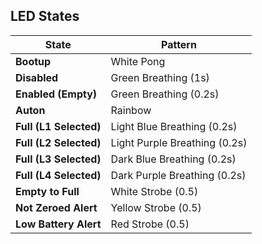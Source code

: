 ## LED States

| State | Pattern |
| ----------- | ----------- |
| **Bootup** | White Pong |
| **Disabled** | Green Breathing (1s) | 
| **Enabled (Empty)** | Green Breathing (0.2s) |
| **Auton** | Rainbow |
| **Full (L1 Selected)** | Light Blue Breathing (0.2s) |
| **Full (L2 Selected)** | Light Purple Breathing (0.2s) |
| **Full (L3 Selected)** | Dark Blue Breathing (0.2s) |
| **Full (L4 Selected)** | Dark Purple Breathing (0.2s) |
| **Empty to Full** | White Strobe (0.5) |
| **Not Zeroed Alert** | Yellow Strobe (0.5) |
| **Low Battery Alert** | Red Strobe (0.5) |